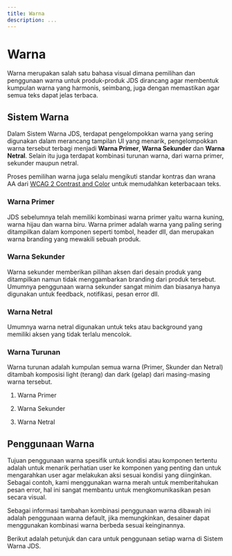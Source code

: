 ```yaml
---
title: Warna
description: ...
---
```


# Warna

Warna merupakan salah satu bahasa visual dimana pemilihan dan penggunaan warna untuk produk-produk JDS dirancang agar membentuk kumpulan warna yang harmonis, seimbang, juga dengan memastikan agar semua teks dapat jelas terbaca.

<divider></divider>

## Sistem Warna

Dalam Sistem Warna JDS, terdapat pengelompokkan warna yang sering digunakan dalam merancang tampilan UI yang menarik, pengelompokkan warna tersebut terbagi menjadi **Warna Primer**, **Warna Sekunder** dan **Warna Netral**. Selain itu juga terdapat kombinasi turunan warna, dari warna primer, sekunder maupun netral.

Proses pemilihan warna juga selalu mengikuti standar kontras dan wrana AA dari [WCAG 2 Contrast and Color](https://) untuk memudahkan keterbacaan teks.

### Warna Primer

JDS sebelumnya telah memiliki kombinasi warna primer yaitu warna kuning, warna hijau dan warna biru. Warna primer adalah warna yang paling sering ditampilkan dalam komponen seperti tombol, header dll, dan merupakan warna branding yang mewakili sebuah produk.

<p>
  <jds-row>
    <jds-column col-lg="4/12">
      <jds-card flat block>
        <readability-test
          color-name="Kuning"
          variant="600">
        </readability-test>
      </jds-card>
    </jds-column>
    <jds-column col-lg="4/12">
      <jds-card flat block>
        <readability-test
          color-name="Hijau"
          variant="600">
        </readability-test>
      </jds-card>
    </jds-column>
    <jds-column col-lg="4/12">
      <jds-card flat block>
        <readability-test
          color-name="Biru"
          variant="600">
        </readability-test>
      </jds-card>
    </jds-column>
  </jds-row>
</p>

### Warna Sekunder

Warna sekunder memberikan pilihan aksen dari desain produk yang ditampilkan namun tidak menggambarkan branding dari produk tersebut. Umumnya penggunaan warna sekunder sangat minim dan biasanya hanya digunakan untuk feedback, notifikasi, pesan error dll.

<p>
  <jds-row>
    <jds-column col-lg="4/12">
      <jds-card flat block>
        <readability-test
          color-name="Pink"
          variant="400">
        </readability-test>
      </jds-card>
    </jds-column>
    <jds-column col-lg="4/12">
      <jds-card flat block>
        <readability-test
          color-name="Merah"
          variant="500">
        </readability-test>
      </jds-card>
    </jds-column>
    <jds-column col-lg="4/12">
      <jds-card flat block>
        <readability-test
          color-name="Ungu"
          variant="400">
        </readability-test>
      </jds-card>
    </jds-column>
  </jds-row>
</p>

### Warna Netral

Umumnya warna netral digunakan untuk teks atau background yang memiliki aksen yang tidak terlalu mencolok.

<p>
  <jds-row>
    <jds-column col-lg="4/12">
      <jds-card flat block>
        <readability-test
          color-name="Hitam"
          variant="default">
        </readability-test>
      </jds-card>
    </jds-column>
    <jds-column col-lg="4/12">
      <jds-card flat block>
        <readability-test
          color-name="Abu"
          variant="900">
        </readability-test>
      </jds-card>
    </jds-column>
    <jds-column col-lg="4/12">
      <jds-card flat block>
        <readability-test
          color-name="Putih"
          variant="default">
        </readability-test>
      </jds-card>
    </jds-column>
  </jds-row>
</p>

<p>
  <jds-row>
    <jds-column col-lg="4/12">
      <jds-card flat block>
        <readability-test
          color-name="BiruAbu"
          variant="900">
        </readability-test>
      </jds-card>
    </jds-column>
    <jds-column col-lg="4/12"></jds-column>
    <jds-column col-lg="4/12"></jds-column>
  </jds-row>
</p>


### Warna Turunan

Warna turunan adalah kumpulan semua warna (Primer, Skunder dan Netral) ditambah komposisi light (terang) dan dark (gelap) dari masing-masing warna tersebut. 

1. Warna Primer

<p>
  <jds-row align="center">
    <jds-column col-lg="4/12">
      <jds-card flat block>
        <readability-test
          color-name="Kuning"
          variant="600">
        </readability-test>
      </jds-card>
    </jds-column>
    <jds-column col-lg="8/12">
      <color-palette
        color-name="Kuning">
      </color-palette>
    </jds-column>
  </jds-row>

  <jds-row align="center">
    <jds-column col-lg="4/12">
      <jds-card flat block>
        <readability-test
          color-name="Hijau"
          variant="600">
        </readability-test>
      </jds-card>
    </jds-column>
    <jds-column col-lg="8/12">
      <color-palette
        color-name="Hijau">
      </color-palette>
    </jds-column>
  </jds-row>

  <jds-row align="center">
    <jds-column col-lg="4/12">
      <jds-card flat block>
        <readability-test
          color-name="Biru"
          variant="600">
        </readability-test>
      </jds-card>
    </jds-column>
    <jds-column col-lg="8/12">
      <color-palette
        color-name="Biru">
      </color-palette>
    </jds-column>
  </jds-row>
</p>

2. Warna Sekunder

<p>
  <jds-row align="center">
    <jds-column col-lg="4/12">
      <jds-card flat block>
        <readability-test
          color-name="Pink"
          variant="400">
        </readability-test>
      </jds-card>
    </jds-column>
    <jds-column col-lg="8/12">
      <color-palette
        color-name="Pink">
      </color-palette>
    </jds-column>
  </jds-row>

  <jds-row align="center">
    <jds-column col-lg="4/12">
      <jds-card flat block>
        <readability-test
          color-name="Merah"
          variant="500">
        </readability-test>
      </jds-card>
    </jds-column>
    <jds-column col-lg="8/12">
      <color-palette
        color-name="Merah">
      </color-palette>
    </jds-column>
  </jds-row>

  <jds-row align="center">
    <jds-column col-lg="4/12">
      <jds-card flat block>
        <readability-test
          color-name="Ungu"
          variant="400">
        </readability-test>
      </jds-card>
    </jds-column>
    <jds-column col-lg="8/12">
      <color-palette
        color-name="Ungu">
      </color-palette>
    </jds-column>
  </jds-row>
</p>

3. Warna Netral

<p>
  <jds-row align="center">
    <jds-column col-lg="4/12">
      <jds-card flat block>
        <readability-test
          color-name="Abu"
          variant="900">
        </readability-test>
      </jds-card>
    </jds-column>
    <jds-column col-lg="8/12">
      <color-palette
        color-name="Abu">
      </color-palette>
    </jds-column>
  </jds-row>
  <jds-row align="center">
    <jds-column col-lg="4/12">
      <jds-card flat block>
        <readability-test
          color-name="BiruAbu"
          variant="900">
        </readability-test>
      </jds-card>
    </jds-column>
    <jds-column col-lg="8/12">
      <color-palette
        color-name="BiruAbu">
      </color-palette>
    </jds-column>
  </jds-row>
</p>

## Penggunaan Warna
Tujuan penggunaan warna spesifik untuk kondisi atau komponen tertentu adalah untuk menarik perhatian user ke komponen yang penting dan untuk mengarahkan user agar melakukan aksi sesuai kondisi yang diinginkan. Sebagai contoh, kami menggunakan warna merah untuk memberitahukan pesan error, hal ini sangat membantu untuk mengkomunikasikan pesan secara visual.

Sebagai informasi tambahan kombinasi penggunaan warna dibawah ini adalah penggunaan warna default, jika memungkinkan, desainer dapat menggunakan kombinasi warna berbeda sesuai keinginannya.

Berikut adalah petunjuk dan cara untuk penggunaan setiap warna di Sistem Warna JDS. 

<p>
  <boxed-example>
    <template #title>
      Daftar penggunaan warna default pada desain UI Produk JDS
    </template>
    <template #subtitle>
      Klik pada kode hexa untuk mengcopy kode warnanya.
    </template>
    <table-of-usages></table-of-usages>
  </boxed-example>
</p>